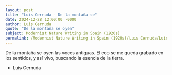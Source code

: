 ```yaml
---
layout: post
title: "Luis Cernuda - De la montaña se"
date: 2024-12-28 12:00:00 -0000
author: Luis Cernuda
quote: "De la montaña se oyen"
subject: Modernist Nature Writing in Spain (1920s)
permalink: /Modernist Nature Writing in Spain (1920s)/Luis Cernuda/Luis Cernuda - De la montaña se
---
```


De la montaña se oyen
las voces antiguas.
El eco se me queda
grabado en los sentidos,
y así vivo, buscando
la esencia de la tierra.

- Luis Cernuda

